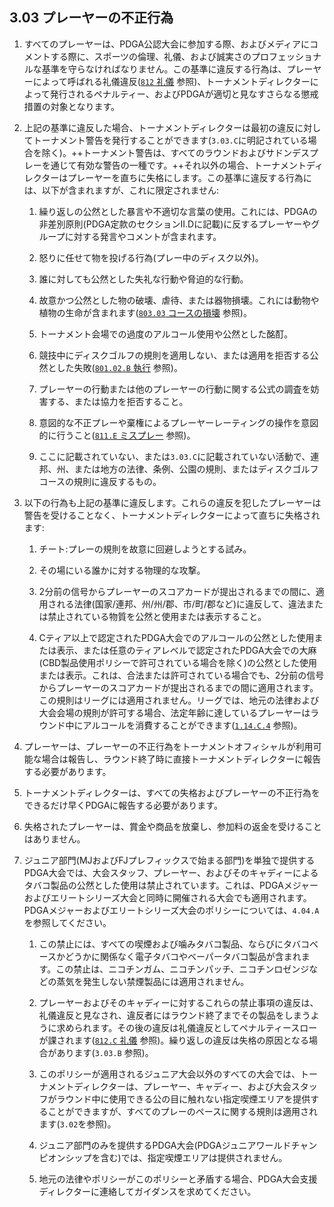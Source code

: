 ## 3.03 プレーヤーの不正行為

1. すべてのプレーヤーは、PDGA公認大会に参加する際、およびメディアにコメントする際に、スポーツの倫理、礼儀、および誠実さのプロフェッショナルな基準を守らなければなりません。この基準に違反する行為は、プレーヤーによって呼ばれる礼儀違反([`812` 礼儀]() 参照)、トーナメントディレクターによって発行されるペナルティー、およびPDGAが適切と見なすさらなる懲戒措置の対象となります。

1. 上記の基準に違反した場合、トーナメントディレクターは最初の違反に対してトーナメント警告を発行することができます(`3.03.C`に明記されている場合を除く)。++トーナメント警告は、すべてのラウンドおよびサドンデスプレーを通じて有効な警告の一種です。++それ以外の場合、トーナメントディレクターはプレーヤーを直ちに失格にします。この基準に違反する行為には、以下が含まれますが、これに限定されません:

    1. 繰り返しの公然とした暴言や不適切な言葉の使用。これには、PDGAの非差別原則(PDGA定款のセクションII.Dに記載)に反するプレーヤーやグループに対する発言やコメントが含まれます。

    1. 怒りに任せて物を投げる行為(プレー中のディスク以外)。

    1. 誰に対しても公然とした失礼な行動や脅迫的な行動。

    1. 故意かつ公然とした物の破壊、虐待、または器物損壊。これには動物や植物の生命が含まれます([`803.03` コースの損壊]() 参照)。

    1. トーナメント会場での過度のアルコール使用や公然とした酩酊。

    1. 競技中にディスクゴルフの規則を適用しない、または適用を拒否する公然とした失敗([`801.02.B` 執行]() 参照)。

    1. プレーヤーの行動または他のプレーヤーの行動に関する公式の調査を妨害する、または協力を拒否すること。

    1. 意図的な不正プレーや棄権によるプレーヤーレーティングの操作を意図的に行うこと([`811.E` ミスプレー]() 参照)。

    1. ここに記載されていない、または`3.03.C`に記載されていない活動で、連邦、州、または地方の法律、条例、公園の規則、またはディスクゴルフコースの規則に違反するもの。

1. 以下の行為も上記の基準に違反します。これらの違反を犯したプレーヤーは警告を受けることなく、トーナメントディレクターによって直ちに失格されます:

    1. チート:プレーの規則を故意に回避しようとする試み。

    1. その場にいる誰かに対する物理的な攻撃。

    1. 2分前の信号からプレーヤーのスコアカードが提出されるまでの間に、適用される法律(国家/連邦、州/州/郡、市/町/郡など)に違反して、違法または禁止されている物質を公然と使用または表示すること。

    1. Cティア以上で認定されたPDGA大会でのアルコールの公然とした使用または表示、または任意のティアレベルで認定されたPDGA大会での大麻(CBD製品使用ポリシーで許可されている場合を除く)の公然とした使用または表示。これは、合法または許可されている場合でも、2分前の信号からプレーヤーのスコアカードが提出されるまでの間に適用されます。この規則はリーグには適用されません。リーグでは、地元の法律および大会会場の規則が許可する場合、法定年齢に達しているプレーヤーはラウンド中にアルコールを消費することができます([`1.14.C.4`]() 参照)。

1. プレーヤーは、プレーヤーの不正行為をトーナメントオフィシャルが利用可能な場合は報告し、ラウンド終了時に直接トーナメントディレクターに報告する必要があります。

1. トーナメントディレクターは、すべての失格およびプレーヤーの不正行為をできるだけ早くPDGAに報告する必要があります。

1. 失格されたプレーヤーは、賞金や商品を放棄し、参加料の返金を受けることはありません。

1. ジュニア部門(MJおよびFJプレフィックスで始まる部門)を単独で提供するPDGA大会では、大会スタッフ、プレーヤー、およびそのキャディーによるタバコ製品の公然とした使用は禁止されています。これは、PDGAメジャーおよびエリートシリーズ大会と同時に開催される大会でも適用されます。PDGAメジャーおよびエリートシリーズ大会のポリシーについては、`4.04.A`を参照してください。

    1. この禁止には、すべての喫煙および噛みタバコ製品、ならびにタバコベースかどうかに関係なく電子タバコやベーパータバコ製品が含まれます。この禁止は、ニコチンガム、ニコチンパッチ、ニコチンロゼンジなどの蒸気を発生しない禁煙製品には適用されません。

    1. プレーヤーおよびそのキャディーに対するこれらの禁止事項の違反は、礼儀違反と見なされ、違反者にはラウンド終了までその製品をしまうように求められます。その後の違反は礼儀違反としてペナルティースローが課されます([`812.C` 礼儀]() 参照)。繰り返しの違反は失格の原因となる場合があります(`3.03.B` 参照)。

    1. このポリシーが適用されるジュニア大会以外のすべての大会では、トーナメントディレクターは、プレーヤー、キャディー、および大会スタッフがラウンド中に使用できる公の目に触れない指定喫煙エリアを提供することができますが、すべてのプレーのペースに関する規則は適用されます(`3.02`を参照)。

    1. ジュニア部門のみを提供するPDGA大会(PDGAジュニアワールドチャンピオンシップを含む)では、指定喫煙エリアは提供されません。

    1. 地元の法律やポリシーがこのポリシーと矛盾する場合、PDGA大会支援ディレクターに連絡してガイダンスを求めてください。
